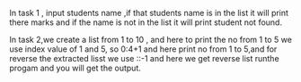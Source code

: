 In task 1 , input students name ,if that students name is in the list it will print there marks and if the name is not in the list it will print student not found.

In task 2,we create a list from 1 to 10 , and here to print the no from 1 to 5 we use index value of 1 and 5, so 0:4+1 and here print no from 1 to 5,and for reverse the extracted lisst we use 
::-1 and here we get reverse list runthe progam and you will get the output.
